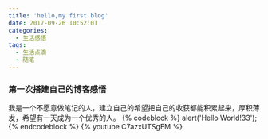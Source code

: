 ```yaml
---
title: 'hello,my first blog'
date: 2017-09-26 10:52:01
categories:
  - 生活感悟  
tags:
  - 生活点滴
  - 随笔
---
```


### 第一次搭建自己的博客感悟
我是一个不愿意做笔记的人，建立自己的希望把自己的收获都能积累起来，厚积薄发，希望有一天成为一个优秀的人。
{% codeblock %}
alert('Hello World!33');
{% endcodeblock %}
{% youtube C7azxUTSgEM %}